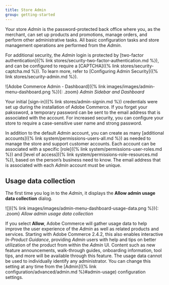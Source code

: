 ```yaml
---
title: Store Admin
group: getting-started
---
```


Your store _Admin_ is the password-protected back office where you, as the merchant, can set up products and promotions, manage orders, and perform other administrative tasks. All basic configuration tasks and store management operations are performed from the _Admin_. 

For additional security, the _Admin_ login is protected by [two-factor authentication]({% link stores/security-two-factor-authentication.md %}), and can be configured to require a [CAPTCHA]({% link stores/security-captcha.md %}). To learn more, refer to [Configuring Admin Security]({% link stores/security-admin.md %}).

![Adobe Commerce Admin - Dashboard]({% link images/images/admin-menu-dashboard.png %}){: .zoom}
_Admin Sidebar and Dashboard_

Your initial [sign-in]({% link stores/admin-signin.md %}) credentials were set up during the installation of Adobe Commerce. If you forget your pakssword, a temporary password can be sent to the email address that is associated with the account. For increased security, you can configure your store to require a case-sensitive user name and strong password.

In addition to the default _Admin_ account, you can create as many [additional accounts]({% link system/permissions-users-all.md %}) as needed to manage the store and support customer accounts. Each account can be associated with a specific [role]({% link system/permissions-user-roles.md %}) and [level of access]({% link system/permissions-role-resources.md %}), based on the person’s business need to know. The email address that is associated with each _Admin_ account must be unique.

## Usage data collection

The first time you log in to the _Admin_, it displays the **Allow admin usage data collection** dialog.

![]({% link images/images/admin-menu-dashboard-usage-data.png %}){: .zoom}
_Allow admin usage data collection_

If you select **Allow**, Adobe Commerce will gather usage data to help improve the user experience of the _Admin_ as well as related products and services. Starting with Adobe Commerce 2.4.2, this also enables interactive _In-Product Guidance_, providing _Admin_ users with help and tips on better utilization of the product from within the _Admin_ UI. Content such as new feature announcements, walk-through guides, onboarding information, tool tips, and more will be available through this feature. The usage data cannot be used to individually identify any administrator. You can change this setting at any time from the [Admin]({% link configuration/advanced/admin.md %}#admin-usage) configuration settings.
